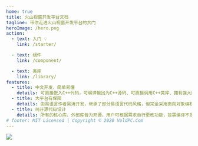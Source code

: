 ```yaml
---
home: true
title: 火山视窗开发平台文档
tagline: 带你走进火山视窗开发平台的大门
heroImage: /hero.png
action:
  - text: 入门 💡
    link: /starter/

  - text: 组件
    link: /component/

  - text: 类库
    link: /library/
features:
  - title: 中文开发，简单易懂
    details: 可直接嵌入C++代码，可编译输出为C++源码、可直接调用C++类库、拥有强大的可视化界面设计布局器。
  - title: 大平台有保障
    details: 由易语言作者吴涛开发，继承了部分易语言代码风格，但完全采用面向对象编程，项目管理强大。
  - title: 纯开源代码设计
    details: 所有的核心库、外部库皆为开源，用户可根据需求自行更改功能，按需编译不报毒，调用C++编译器，称之为语言之上的语言。
# footer: MIT Licensed | Copyright © 2020 VoldPC.Com
---
```


<a href="https://cloud.tencent.com/act/cps/redirect?redirect=1068&cps_key=0bf524a2bd69e68e98d9f0af95de4fbd&from=console" target="_blank" alt="【腾讯云】境外1核2G服务器低至2折，半价续费券限量免费领取！"><img src="/assets/images/ads/T9FfrdWlzxeWgDSRRll81e9MIE2uPyT4.jpg"></a>
